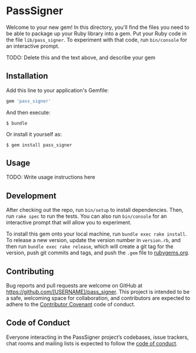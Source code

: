# PassSigner

Welcome to your new gem! In this directory, you'll find the files you need to be able to package up your Ruby library into a gem. Put your Ruby code in the file `lib/pass_signer`. To experiment with that code, run `bin/console` for an interactive prompt.

TODO: Delete this and the text above, and describe your gem

## Installation

Add this line to your application's Gemfile:

```ruby
gem 'pass_signer'
```

And then execute:

    $ bundle

Or install it yourself as:

    $ gem install pass_signer

## Usage

TODO: Write usage instructions here

## Development

After checking out the repo, run `bin/setup` to install dependencies. Then, run `rake spec` to run the tests. You can also run `bin/console` for an interactive prompt that will allow you to experiment.

To install this gem onto your local machine, run `bundle exec rake install`. To release a new version, update the version number in `version.rb`, and then run `bundle exec rake release`, which will create a git tag for the version, push git commits and tags, and push the `.gem` file to [rubygems.org](https://rubygems.org).

## Contributing

Bug reports and pull requests are welcome on GitHub at https://github.com/[USERNAME]/pass_signer. This project is intended to be a safe, welcoming space for collaboration, and contributors are expected to adhere to the [Contributor Covenant](http://contributor-covenant.org) code of conduct.

## Code of Conduct

Everyone interacting in the PassSigner project’s codebases, issue trackers, chat rooms and mailing lists is expected to follow the [code of conduct](https://github.com/[USERNAME]/pass_signer/blob/master/CODE_OF_CONDUCT.md).
